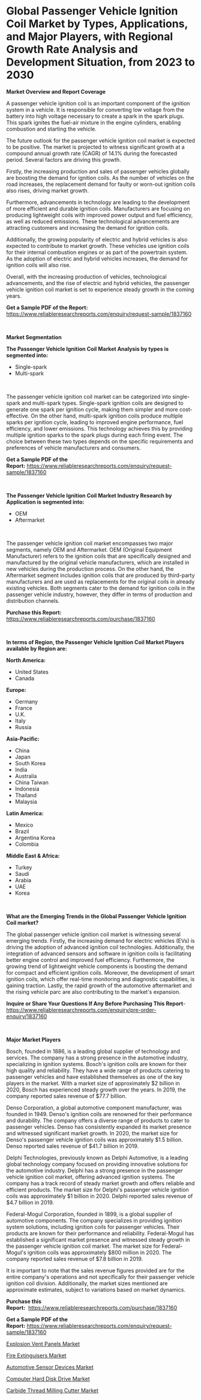 <p><h1>Global Passenger Vehicle Ignition Coil Market by Types, Applications, and Major Players, with Regional Growth Rate Analysis and Development Situation, from 2023 to 2030</h1></p><p><strong>Market Overview and Report Coverage</strong></p>
<p><p>A passenger vehicle ignition coil is an important component of the ignition system in a vehicle. It is responsible for converting low voltage from the battery into high voltage necessary to create a spark in the spark plugs. This spark ignites the fuel-air mixture in the engine cylinders, enabling combustion and starting the vehicle.</p><p>The future outlook for the passenger vehicle ignition coil market is expected to be positive. The market is projected to witness significant growth at a compound annual growth rate (CAGR) of 14.1% during the forecasted period. Several factors are driving this growth.</p><p>Firstly, the increasing production and sales of passenger vehicles globally are boosting the demand for ignition coils. As the number of vehicles on the road increases, the replacement demand for faulty or worn-out ignition coils also rises, driving market growth.</p><p>Furthermore, advancements in technology are leading to the development of more efficient and durable ignition coils. Manufacturers are focusing on producing lightweight coils with improved power output and fuel efficiency, as well as reduced emissions. These technological advancements are attracting customers and increasing the demand for ignition coils.</p><p>Additionally, the growing popularity of electric and hybrid vehicles is also expected to contribute to market growth. These vehicles use ignition coils for their internal combustion engines or as part of the powertrain system. As the adoption of electric and hybrid vehicles increases, the demand for ignition coils will also rise.</p><p>Overall, with the increasing production of vehicles, technological advancements, and the rise of electric and hybrid vehicles, the passenger vehicle ignition coil market is set to experience steady growth in the coming years.</p></p>
<p><strong>Get a Sample PDF of the Report:</strong> <a href="https://www.reliableresearchreports.com/enquiry/request-sample/1837160">https://www.reliableresearchreports.com/enquiry/request-sample/1837160</a></p>
<p>&nbsp;</p>
<p><strong>Market Segmentation</strong></p>
<p><strong>The Passenger Vehicle Ignition Coil Market Analysis by types is segmented into:</strong></p>
<p><ul><li>Single-spark</li><li>Multi-spark</li></ul></p>
<p>&nbsp;</p>
<p><p>The passenger vehicle ignition coil market can be categorized into single-spark and multi-spark types. Single-spark ignition coils are designed to generate one spark per ignition cycle, making them simpler and more cost-effective. On the other hand, multi-spark ignition coils produce multiple sparks per ignition cycle, leading to improved engine performance, fuel efficiency, and lower emissions. This technology achieves this by providing multiple ignition sparks to the spark plugs during each firing event. The choice between these two types depends on the specific requirements and preferences of vehicle manufacturers and consumers.</p></p>
<p><strong>Get a Sample PDF of the Report:</strong>&nbsp;<a href="https://www.reliableresearchreports.com/enquiry/request-sample/1837160">https://www.reliableresearchreports.com/enquiry/request-sample/1837160</a></p>
<p>&nbsp;</p>
<p><strong>The Passenger Vehicle Ignition Coil Market Industry Research by Application is segmented into:</strong></p>
<p><ul><li>OEM</li><li>Aftermarket</li></ul></p>
<p>&nbsp;</p>
<p><p>The passenger vehicle ignition coil market encompasses two major segments, namely OEM and Aftermarket. OEM (Original Equipment Manufacturer) refers to the ignition coils that are specifically designed and manufactured by the original vehicle manufacturers, which are installed in new vehicles during the production process. On the other hand, the Aftermarket segment includes ignition coils that are produced by third-party manufacturers and are used as replacements for the original coils in already existing vehicles. Both segments cater to the demand for ignition coils in the passenger vehicle industry, however, they differ in terms of production and distribution channels.</p></p>
<p><strong>Purchase this Report:</strong>&nbsp; <a href="https://www.reliableresearchreports.com/purchase/1837160">https://www.reliableresearchreports.com/purchase/1837160</a></p>
<p>&nbsp;</p>
<p><strong>In terms of Region, the Passenger Vehicle Ignition Coil Market Players available by Region are:</strong></p>
<p>
    <p> <strong> North America: </strong>
        <ul>
            <li>United States</li>
            <li>Canada</li>
        </ul>
        </p> 
    <p> <strong> Europe: </strong>
        <ul>
            <li>Germany</li>
            <li>France</li>
            <li>U.K.</li>
            <li>Italy</li>
            <li>Russia</li>
        </ul>
        </p> 
    <p> <strong> Asia-Pacific: </strong>
        <ul>
            <li>China</li>
            <li>Japan</li>
            <li>South Korea</li>
            <li>India</li>
            <li>Australia</li>
            <li>China Taiwan</li>
            <li>Indonesia</li>
            <li>Thailand</li>
            <li>Malaysia</li>
        </ul>
        </p> 
    <p> <strong> Latin America: </strong>
        <ul>
            <li>Mexico</li>
            <li>Brazil</li>
            <li>Argentina Korea</li>
            <li>Colombia</li>
        </ul>
        </p> 
    <p> <strong> Middle East & Africa: </strong>
        <ul>
            <li>Turkey</li>
            <li>Saudi</li>
            <li>Arabia</li>
            <li>UAE</li>
            <li>Korea</li>
        </ul>
    </p>
    </p>
<p>&nbsp;</p>
<p><strong>What are the Emerging Trends in the Global Passenger Vehicle Ignition Coil market?</strong></p>
<p><p>The global passenger vehicle ignition coil market is witnessing several emerging trends. Firstly, the increasing demand for electric vehicles (EVs) is driving the adoption of advanced ignition coil technologies. Additionally, the integration of advanced sensors and software in ignition coils is facilitating better engine control and improved fuel efficiency. Furthermore, the growing trend of lightweight vehicle components is boosting the demand for compact and efficient ignition coils. Moreover, the development of smart ignition coils, which offer real-time monitoring and diagnostic capabilities, is gaining traction. Lastly, the rapid growth of the automotive aftermarket and the rising vehicle parc are also contributing to the market's expansion.</p></p>
<p><strong>Inquire or Share Your Questions If Any Before Purchasing This Report</strong>- <a href="https://www.reliableresearchreports.com/enquiry/pre-order-enquiry/1837160">https://www.reliableresearchreports.com/enquiry/pre-order-enquiry/1837160</a></p>
<p>&nbsp;</p>
<p><strong>Major Market Players</strong></p>
<p><p>Bosch, founded in 1886, is a leading global supplier of technology and services. The company has a strong presence in the automotive industry, specializing in ignition systems. Bosch's ignition coils are known for their high quality and reliability. They have a wide range of products catering to passenger vehicles and have established themselves as one of the key players in the market. With a market size of approximately $2 billion in 2020, Bosch has experienced steady growth over the years. In 2019, the company reported sales revenue of $77.7 billion.</p><p>Denso Corporation, a global automotive component manufacturer, was founded in 1949. Denso's ignition coils are renowned for their performance and durability. The company offers a diverse range of products to cater to passenger vehicles. Denso has consistently expanded its market presence and witnessed significant market growth. In 2020, the market size for Denso's passenger vehicle ignition coils was approximately $1.5 billion. Denso reported sales revenue of $41.7 billion in 2019.</p><p>Delphi Technologies, previously known as Delphi Automotive, is a leading global technology company focused on providing innovative solutions for the automotive industry. Delphi has a strong presence in the passenger vehicle ignition coil market, offering advanced ignition systems. The company has a track record of steady market growth and offers reliable and efficient products. The market size for Delphi's passenger vehicle ignition coils was approximately $1 billion in 2020. Delphi reported sales revenue of $4.7 billion in 2019.</p><p>Federal-Mogul Corporation, founded in 1899, is a global supplier of automotive components. The company specializes in providing ignition system solutions, including ignition coils for passenger vehicles. Their products are known for their performance and reliability. Federal-Mogul has established a significant market presence and witnessed steady growth in the passenger vehicle ignition coil market. The market size for Federal-Mogul's ignition coils was approximately $800 million in 2020. The company reported sales revenue of $7.8 billion in 2019.</p><p>It is important to note that the sales revenue figures provided are for the entire company's operations and not specifically for their passenger vehicle ignition coil division. Additionally, the market sizes mentioned are approximate estimates, subject to variations based on market dynamics.</p></p>
<p><strong>Purchase this Report:</strong>&nbsp;&nbsp;<a href="https://www.reliableresearchreports.com/purchase/1837160">https://www.reliableresearchreports.com/purchase/1837160</a></p>
<p></p>
<p><strong>Get a Sample PDF of the Report:</strong>&nbsp;<a href="https://www.reliableresearchreports.com/enquiry/request-sample/1837160">https://www.reliableresearchreports.com/enquiry/request-sample/1837160</a></p>
<p><p><a href="https://www.linkedin.com/pulse/decoding-explosion-vent-panels-market-deep-dive-latest-trends-ofkue/">Explosion Vent Panels Market</a></p><p><a href="https://www.linkedin.com/pulse/decoding-fire-extinguisers-market-deep-dive-latest-trends-7rt0e/">Fire Extinguisers Market</a></p><p><a href="https://github.com/zebdakicsin/Market-Research-Report-List-1/blob/main/automotive-sensor-devices-market.md">Automotive Sensor Devices Market</a></p><p><a href="https://medium.com/@krithi.reportprime/computer-hard-disk-drive-nbsp-market-focuses-on-market-share-size-and-projected-forecast-till-2030-144f72385c16">Computer Hard Disk Drive Market</a></p><p><a href="https://medium.com/@shivangi.reportprime/carbide-thread-milling-cutter-market-outlook-industry-overview-and-forecast-2023-to-2030-2577a37a059a">Carbide Thread Milling Cutter Market</a></p></p>